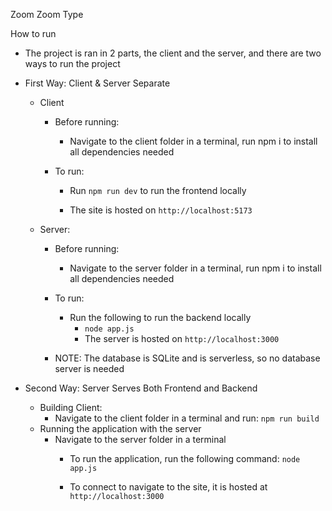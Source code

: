 Zoom Zoom Type


How to run

* The project is ran in 2 parts, the client and the server, and there are two ways to run the project


* First Way: Client & Server Separate

    * Client
        * Before running:
            * Navigate to the client folder in a terminal, run npm i to install all dependencies needed

        * To run:
            * Run ```npm run dev``` to run the frontend locally

            * The site is hosted on ```http://localhost:5173```


    * Server:
        * Before running:
            * Navigate to the server folder in a terminal, run npm i to install all dependencies needed

        * To run:
            * Run the following to run the backend locally
                * ```node app.js```
                * The server is hosted on ```http://localhost:3000```

        * NOTE: The database is SQLite and is serverless, so no database server is needed


* Second Way: Server Serves Both Frontend and Backend
    * Building Client:
        * Navigate to the client folder in a terminal and   run:
            ```npm run build```
    * Running the application with the server
        * Navigate to the server folder in a terminal
            * To run the application, run the following command: ```node app.js```

            * To connect to navigate to the site, it is hosted at ```http://localhost:3000``` 